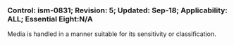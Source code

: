 ### Control: ism-0831; Revision: 5; Updated: Sep-18; Applicability: ALL; Essential Eight:N/A
<p>Media is handled in a manner suitable for its sensitivity or classification.</p>